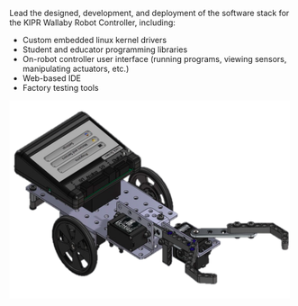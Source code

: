 Lead the designed, development, and deployment of the software stack for the KIPR Wallaby Robot Controller, including:
  - Custom embedded linux kernel drivers
  - Student and educator programming libraries
  - On-robot controller user interface (running programs, viewing sensors, manipulating actuators, etc.)
  - Web-based IDE
  - Factory testing tools

<img src="/wallaby.png" class="embedded-image" height="auto" />